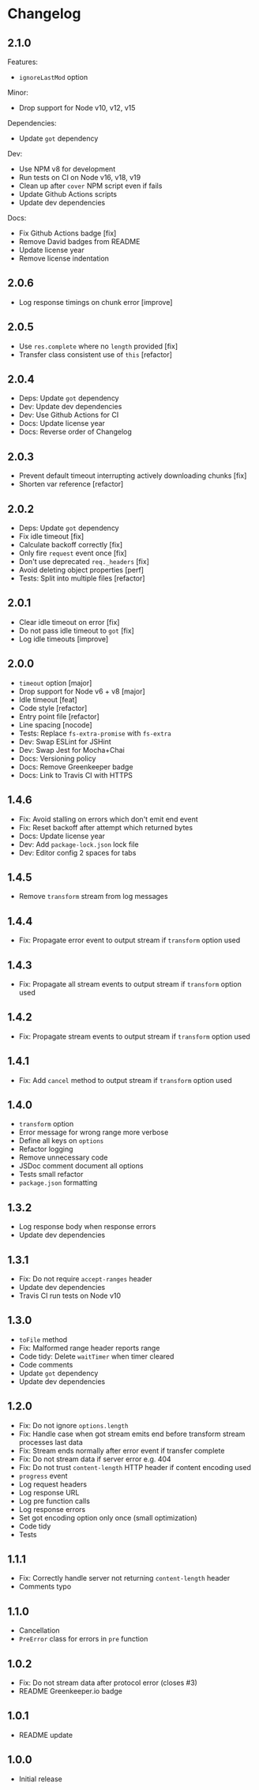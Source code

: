 # Changelog

## 2.1.0

Features:

* `ignoreLastMod` option

Minor:

* Drop support for Node v10, v12, v15

Dependencies:

* Update `got` dependency

Dev:

* Use NPM v8 for development
* Run tests on CI on Node v16, v18, v19
* Clean up after `cover` NPM script even if fails
* Update Github Actions scripts
* Update dev dependencies

Docs:

* Fix Github Actions badge [fix]
* Remove David badges from README
* Update license year
* Remove license indentation

## 2.0.6

* Log response timings on chunk error [improve]

## 2.0.5

* Use `res.complete` where no `length` provided [fix]
* Transfer class consistent use of `this` [refactor]

## 2.0.4

* Deps: Update `got` dependency
* Dev: Update dev dependencies
* Dev: Use Github Actions for CI
* Docs: Update license year
* Docs: Reverse order of Changelog

## 2.0.3

* Prevent default timeout interrupting actively downloading chunks [fix]
* Shorten var reference [refactor]

## 2.0.2

* Deps: Update `got` dependency
* Fix idle timeout [fix]
* Calculate backoff correctly [fix]
* Only fire `request` event once [fix]
* Don't use deprecated `req._headers` [fix]
* Avoid deleting object properties [perf]
* Tests: Split into multiple files [refactor]

## 2.0.1

* Clear idle timeout on error [fix]
* Do not pass idle timeout to `got` [fix]
* Log idle timeouts [improve]

## 2.0.0

* `timeout` option [major]
* Drop support for Node v6 + v8 [major]
* Idle timeout [feat]
* Code style [refactor]
* Entry point file [refactor]
* Line spacing [nocode]
* Tests: Replace `fs-extra-promise` with `fs-extra`
* Dev: Swap ESLint for JSHint
* Dev: Swap Jest for Mocha+Chai
* Docs: Versioning policy
* Docs: Remove Greenkeeper badge
* Docs: Link to Travis CI with HTTPS

## 1.4.6

* Fix: Avoid stalling on errors which don't emit end event
* Fix: Reset backoff after attempt which returned bytes
* Docs: Update license year
* Dev: Add `package-lock.json` lock file
* Dev: Editor config 2 spaces for tabs

## 1.4.5

* Remove `transform` stream from log messages

## 1.4.4

* Fix: Propagate error event to output stream if `transform` option used

## 1.4.3

* Fix: Propagate all stream events to output stream if `transform` option used

## 1.4.2

* Fix: Propagate stream events to output stream if `transform` option used

## 1.4.1

* Fix: Add `cancel` method to output stream if `transform` option used

## 1.4.0

* `transform` option
* Error message for wrong range more verbose
* Define all keys on `options`
* Refactor logging
* Remove unnecessary code
* JSDoc comment document all options
* Tests small refactor
* `package.json` formatting

## 1.3.2

* Log response body when response errors
* Update dev dependencies

## 1.3.1

* Fix: Do not require `accept-ranges` header
* Update dev dependencies
* Travis CI run tests on Node v10

## 1.3.0

* `toFile` method
* Fix: Malformed range header reports range
* Code tidy: Delete `waitTimer` when timer cleared
* Code comments
* Update `got` dependency
* Update dev dependencies

## 1.2.0

* Fix: Do not ignore `options.length`
* Fix: Handle case when got stream emits end before transform stream processes last data
* Fix: Stream ends normally after error event if transfer complete
* Fix: Do not stream data if server error e.g. 404
* Fix: Do not trust `content-length` HTTP header if content encoding used
* `progress` event
* Log request headers
* Log response URL
* Log pre function calls
* Log response errors
* Set got encoding option only once (small optimization)
* Code tidy
* Tests

## 1.1.1

* Fix: Correctly handle server not returning `content-length` header
* Comments typo

## 1.1.0

* Cancellation
* `PreError` class for errors in `pre` function

## 1.0.2

* Fix: Do not stream data after protocol error (closes #3)
* README Greenkeeper.io badge

## 1.0.1

* README update

## 1.0.0

* Initial release
